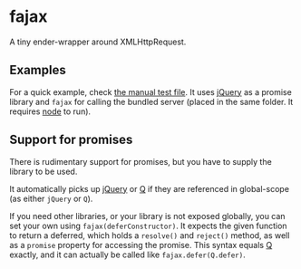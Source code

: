 fajax
=====

A tiny ender-wrapper around XMLHttpRequest.

Examples
--------

For a quick example, check [the manual test file](test/manual/browser.html).
It uses [jQuery][jquery] as a promise library and `fajax` for calling
the bundled server (placed in the same folder. It requires [node](http://nodejs.org)
to run).


Support for promises
--------------------

There is rudimentary support for promises, but you have to supply the library to
be used.

It automatically picks up [jQuery][jquery] or [Q][q] if they are referenced in
global-scope (as either `jQuery` or `Q`).

If you need other libraries, or your library is not exposed globally, you can
set your own using `fajax(deferConstructor)`. It expects the given function to
return a deferred, which holds a `resolve()` and `reject()` method, as well as
a `promise` property for accessing the promise. This syntax equals [Q][q] exactly,
and it can actually be called like `fajax.defer(Q.defer)`.

[jquery]: http://jquery.com
[q]: http://documentup.com/kriskowal/q
